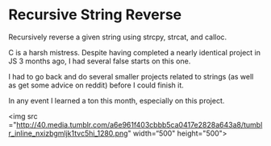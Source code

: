 # Recursive String Reverse
Recursively reverse a given string using strcpy, strcat, and calloc.

C is a harsh mistress. Despite having completed a nearly identical project in JS 3 months ago, I had several false starts on this one.

I had to go back and do several smaller projects related to strings (as well as get some advice on reddit) before I could finish it.

In any event I learned a ton this month, especially on this project. 

<img src ="http://40.media.tumblr.com/a6e961f403cbbb5ca0417e2828a643a8/tumblr_inline_nxizbgmljk1tvc5hi_1280.png" width=“500" height="500">

